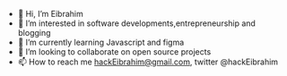 - 👋 Hi, I’m Eibrahim
- 👀 I’m interested in software developments,entrepreneurship and blogging
- 🌱 I’m currently learning Javascript and figma
- 💞️ I’m looking to collaborate on open source projects
- 📫 How to reach me hackEibrahim@gmail.com, twitter @hackEibrahim

<!---
hackEibrahim/hackEibrahim is a ✨ special ✨ repository because its `README.md` (this file) appears on your GitHub profile.
You can click the Preview link to take a look at your changes.
--->
